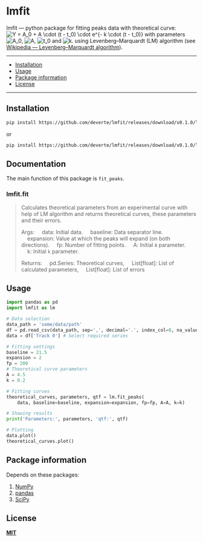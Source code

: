 # lmfit

lmfit — python package for fitting peaks data with theoretical curve:
<img src="https://latex.codecogs.com/gif.latex?Y&space;=&space;A_0&space;&plus;&space;A&space;\cdot&space;(t&space;-&space;t_0)&space;\cdot&space;e^{-&space;k&space;\cdot&space;(t&space;-&space;t_0)}" title="Y = A_0 + A \cdot (t - t_0) \cdot e^{- k \cdot (t - t_0)}" />
with parameters <img src="https://latex.codecogs.com/gif.latex?A_0" title="A_0" />, <img src="https://latex.codecogs.com/gif.latex?A" title="A" />, <img src="https://latex.codecogs.com/gif.latex?t_0" title="t_0" /> and <img src="https://latex.codecogs.com/gif.latex?k" title="k" />.
using Levenberg–Marquardt (LM) algorithm (see [Wikipedia — Levenberg–Marquardt algorithm](https://en.wikipedia.org/wiki/Levenberg%E2%80%93Marquardt_algorithm)).

---


- [Installation](#installation)
- [Usage](#usage)
- [Package information](#package-information)
- [License](#license)


---

## Installation
```sh
pip install https://github.com/deverte/lmfit/releases/download/v0.1.0/lmfit-0.1.0-py3-none-any.whl
```

or

```sh
pip install https://github.com/deverte/lmfit/releases/download/v0.1.0/lmfit-0.1.0.tar.gz
```

## Documentation
The main function of this package is `fit_peaks`.

### lmfit.fit
> Calculates theoretical parameters from an experimental curve with help of LM algorithm and
returns theoretical curves, these parameters and their errors.
>
> Args:
&nbsp;&nbsp;&nbsp;&nbsp;data: Initial data.
&nbsp;&nbsp;&nbsp;&nbsp;baseline: Data separator line.
&nbsp;&nbsp;&nbsp;&nbsp;expansion: Value at which the peaks will expand (on both directions).
&nbsp;&nbsp;&nbsp;&nbsp;fp: Number of fitting points.
&nbsp;&nbsp;&nbsp;&nbsp;A: Initial `A` parameter.
&nbsp;&nbsp;&nbsp;&nbsp;k: Initial `k` parameter.
> 
> Returns:
&nbsp;&nbsp;&nbsp;&nbsp;pd.Series: Theoretical curves,
&nbsp;&nbsp;&nbsp;&nbsp;List[float]: List of calculated parameters,
&nbsp;&nbsp;&nbsp;&nbsp;List[float]: List of errors

## Usage
```py
import pandas as pd
import lmfit as lm

# Data selection
data_path = 'some/data/path'
df = pd.read_csv(data_path, sep=',', decimal='.', index_col=0, na_values='')
data = df['Track 0'] # Select required series

# Fitting settings
baseline = 21.5
expansion = 2
fp = 200
# Theoretical curve parameters
A = 4.5
k = 0.2

# Fitting curves
theoretical_curves, parameters, qtf = lm.fit_peaks(
    data, baseline=baseline, expansion=expansion, fp=fp, A=A, k=k)

# Showing results
print('Parameters:', parameters, 'qtf:', qtf)

# Plotting
data.plot()
theoretical_curves.plot()
```

## Package information
Depends on these packages:
1. [NumPy](https://numpy.org/)
2. [pandas](https://pandas.pydata.org/)
3. [SciPy](https://www.scipy.org/)

## License
**[MIT](LICENSE)**